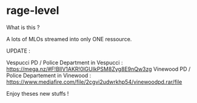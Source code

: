# rage-level

What is this ?

<p> A lots of MLOs streamed into only ONE ressource. <p>

UPDATE :

Vespucci PD / Police Department in Vespucci : 
https://mega.nz/#F!BIlV1AKR!0lGUIkPSM8Zyg8E9nQw3zg
Vinewood PD / Police Departement in Vinewood : 
https://www.mediafire.com/file/2cgvi2udwrkhp54/vinewoodpd.rar/file

Enjoy theses new stuffs !















